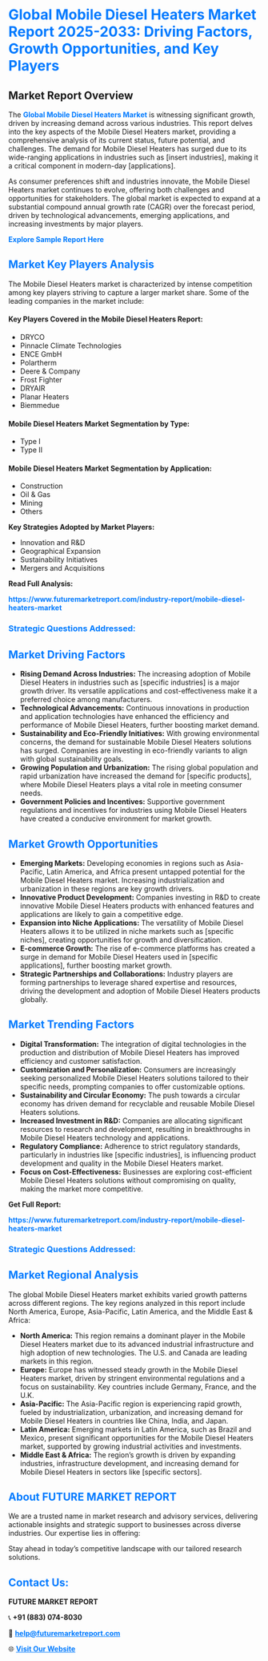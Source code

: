 <h1 style="color: #007BFF;">Global Mobile Diesel Heaters Market Report 2025-2033: Driving Factors, Growth Opportunities, and Key Players</h1>

<section id="overview">
<h2>Market Report Overview</h2>
<p>The <a href="https://www.futuremarketreport.com/industry-report/mobile-diesel-heaters-market" style="color: #007BFF; text-decoration: none;"><strong>Global Mobile Diesel Heaters Market</strong></a> is witnessing significant growth, driven by increasing demand across various industries. This report delves into the key aspects of the Mobile Diesel Heaters market, providing a comprehensive analysis of its current status, future potential, and challenges. The demand for Mobile Diesel Heaters has surged due to its wide-ranging applications in industries such as [insert industries], making it a critical component in modern-day [applications].</p>
<p>As consumer preferences shift and industries innovate, the Mobile Diesel Heaters market continues to evolve, offering both challenges and opportunities for stakeholders. The global market is expected to expand at a substantial compound annual growth rate (CAGR) over the forecast period, driven by technological advancements, emerging applications, and increasing investments by major players.</p>
</section>

<section id="overview">
<p><a href="https://www.futuremarketreport.com/request-sample/reportId=91997" style="color: #007BFF; text-decoration: none;"><strong>Explore Sample Report Here</strong></a></p>
</section>

<section id="key-players">
<h2 style="color: #007BFF;">Market Key Players Analysis</h2>
<p>The Mobile Diesel Heaters market is characterized by intense competition among key players striving to capture a larger market share. Some of the leading companies in the market include:</p>
<h4>Key Players Covered in the Mobile Diesel Heaters Report:</h4>
<ul><li>DRYCO</li><li>Pinnacle Climate Technologies</li><li>ENCE GmbH</li><li>Polartherm</li><li>Deere &amp; Company</li><li>Frost Fighter</li><li>DRYAIR</li><li>Planar Heaters</li><li>Biemmedue</li></ul>
<h4>Mobile Diesel Heaters Market Segmentation by Type:</h4>
<ul><li>Type I</li><li>Type II</li></ul>

<h4>Mobile Diesel Heaters Market Segmentation by Application:</h4>
<ul><li>Construction</li><li>Oil &amp; Gas</li><li>Mining</li><li>Others</li></ul>
<p><strong>Key Strategies Adopted by Market Players:</strong></p>
<ul>
<li>Innovation and R&D</li>
<li>Geographical Expansion</li>
<li>Sustainability Initiatives</li>
<li>Mergers and Acquisitions</li>
</ul>
</section>

<section>
<p><strong>Read Full Analysis: </strong></p><a href="https://www.futuremarketreport.com/industry-report/mobile-diesel-heaters-market" style="color: #007BFF; text-decoration: none;"><strong>https://www.futuremarketreport.com/industry-report/mobile-diesel-heaters-market</strong></a>
<h3 style="color: #007BFF;">Strategic Questions Addressed:</h3>
</section>

<section id="driving-factors">
<h2 style="color: #007BFF;">Market Driving Factors</h2>
<ul>
<li><strong>Rising Demand Across Industries:</strong> The increasing adoption of Mobile Diesel Heaters in industries such as [specific industries] is a major growth driver. Its versatile applications and cost-effectiveness make it a preferred choice among manufacturers.</li>
<li><strong>Technological Advancements:</strong> Continuous innovations in production and application technologies have enhanced the efficiency and performance of Mobile Diesel Heaters, further boosting market demand.</li>
<li><strong>Sustainability and Eco-Friendly Initiatives:</strong> With growing environmental concerns, the demand for sustainable Mobile Diesel Heaters solutions has surged. Companies are investing in eco-friendly variants to align with global sustainability goals.</li>
<li><strong>Growing Population and Urbanization:</strong> The rising global population and rapid urbanization have increased the demand for [specific products], where Mobile Diesel Heaters plays a vital role in meeting consumer needs.</li>
<li><strong>Government Policies and Incentives:</strong> Supportive government regulations and incentives for industries using Mobile Diesel Heaters have created a conducive environment for market growth.</li>
</ul>
</section>

<section id="growth-opportunities">
<h2 style="color: #007BFF;">Market Growth Opportunities</h2>
<ul>
<li><strong>Emerging Markets:</strong> Developing economies in regions such as Asia-Pacific, Latin America, and Africa present untapped potential for the Mobile Diesel Heaters market. Increasing industrialization and urbanization in these regions are key growth drivers.</li>
<li><strong>Innovative Product Development:</strong> Companies investing in R&D to create innovative Mobile Diesel Heaters products with enhanced features and applications are likely to gain a competitive edge.</li>
<li><strong>Expansion into Niche Applications:</strong> The versatility of Mobile Diesel Heaters allows it to be utilized in niche markets such as [specific niches], creating opportunities for growth and diversification.</li>
<li><strong>E-commerce Growth:</strong> The rise of e-commerce platforms has created a surge in demand for Mobile Diesel Heaters used in [specific applications], further boosting market growth.</li>
<li><strong>Strategic Partnerships and Collaborations:</strong> Industry players are forming partnerships to leverage shared expertise and resources, driving the development and adoption of Mobile Diesel Heaters products globally.</li>
</ul>
</section>

<section id="trending-factors">
<h2 style="color: #007BFF;">Market Trending Factors</h2>
<ul>
<li><strong>Digital Transformation:</strong> The integration of digital technologies in the production and distribution of Mobile Diesel Heaters has improved efficiency and customer satisfaction.</li>
<li><strong>Customization and Personalization:</strong> Consumers are increasingly seeking personalized Mobile Diesel Heaters solutions tailored to their specific needs, prompting companies to offer customizable options.</li>
<li><strong>Sustainability and Circular Economy:</strong> The push towards a circular economy has driven demand for recyclable and reusable Mobile Diesel Heaters solutions.</li>
<li><strong>Increased Investment in R&D:</strong> Companies are allocating significant resources to research and development, resulting in breakthroughs in Mobile Diesel Heaters technology and applications.</li>
<li><strong>Regulatory Compliance:</strong> Adherence to strict regulatory standards, particularly in industries like [specific industries], is influencing product development and quality in the Mobile Diesel Heaters market.</li>
<li><strong>Focus on Cost-Effectiveness:</strong> Businesses are exploring cost-efficient Mobile Diesel Heaters solutions without compromising on quality, making the market more competitive.</li>
</ul>
</section>

<section>
<p><strong>Get Full Report: </strong></p><a href="https://www.futuremarketreport.com/industry-report/mobile-diesel-heaters-market" style="color: #007BFF; text-decoration: none;"><strong>https://www.futuremarketreport.com/industry-report/mobile-diesel-heaters-market</strong></a>
<h3 style="color: #007BFF;">Strategic Questions Addressed:</h3>
</section>


<section id="regional-analysis">
<h2 style="color: #007BFF;">Market Regional Analysis</h2>
<p>The global Mobile Diesel Heaters market exhibits varied growth patterns across different regions. The key regions analyzed in this report include North America, Europe, Asia-Pacific, Latin America, and the Middle East & Africa:</p>
<ul>
<li><strong>North America:</strong> This region remains a dominant player in the Mobile Diesel Heaters market due to its advanced industrial infrastructure and high adoption of new technologies. The U.S. and Canada are leading markets in this region.</li>
<li><strong>Europe:</strong> Europe has witnessed steady growth in the Mobile Diesel Heaters market, driven by stringent environmental regulations and a focus on sustainability. Key countries include Germany, France, and the U.K.</li>
<li><strong>Asia-Pacific:</strong> The Asia-Pacific region is experiencing rapid growth, fueled by industrialization, urbanization, and increasing demand for Mobile Diesel Heaters in countries like China, India, and Japan.</li>
<li><strong>Latin America:</strong> Emerging markets in Latin America, such as Brazil and Mexico, present significant opportunities for the Mobile Diesel Heaters market, supported by growing industrial activities and investments.</li>
<li><strong>Middle East & Africa:</strong> The region’s growth is driven by expanding industries, infrastructure development, and increasing demand for Mobile Diesel Heaters in sectors like [specific sectors].</li>
</ul>
</section>

<footer>
<h2 style="color: #007BFF;">About FUTURE MARKET REPORT</h2>
<p>We are a trusted name in market research and advisory services, delivering actionable insights and strategic support to businesses across diverse industries. Our expertise lies in offering:</p>

<p>Stay ahead in today’s competitive landscape with our tailored research solutions.</p>

<h2 style="color: #007BFF;">Contact Us:</h2>
<p><strong>FUTURE MARKET REPORT</strong></p>
<p>📞 <strong>+91 (883) 074-8030</strong></p>
<p>📧 <strong><a href="mailto:help@futuremarketreport.com" style="color: #007BFF;">help@futuremarketreport.com</a></strong></p>
<p>🌐 <strong><a href="https://www.futuremarketreport.com/" style="color: #007BFF;">Visit Our Website</a></strong></p>
</footer>